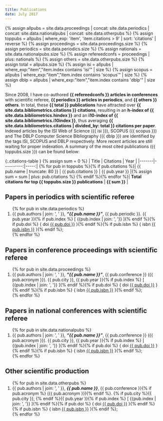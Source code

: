 ```yaml
---
title: Publications
date: July 2017
---
```


{% assign allpubs = site.data.proceedings | concat: site.data.periodics | concat: site.data.nationalpubs | concat: site.data.otherpubs %}
{% assign toppubs = allpubs | where_exp: 'item', 'item.citations > 9' | sort: 'citations' | reverse %}
{% assign proceedings = site.data.proceedings.size %}
{% assign periodics = site.data.periodics.size %}
{% assign nationals = site.data.nationalpubs.size %}
{% assign refereedconfs = proceedings | plus: nationals %}
{% assign others = site.data.otherpubs.size %}
{% assign total = allpubs.size %}
{% assign isi = allpubs | where_exp:"item","item.index contains 'isi'" | size %}
{% assign scopus = allpubs | where_exp:"item","item.index contains 'scopus'" | size %}
{% assign dblp = allpubs | where_exp:"item","item.index contains 'dblp'" | size %}

Since 2008, I have co-authored **{{ refereedconfs }} articles in conferences** with scientific referee, **{{ periodics }} articles in periodics**, and **{{ others }} others**. In total, these **{{ total }} publications** have attracted over **{{ site.data.bibliometrics.citations }} citations**, resulting in an **h-index of {{ site.data.bibliometrics.hindex }}** and an **i10-index of {{ site.data.bibliometrics.i10index }}**, thus averaging **{{ site.data.bibliometrics.citations | divided_by: total }} citations per paper**. Indexed articles by the ISI Web of Science ({{ isi }}), SCOPUS ({{ scopus }}) and The DBLP Computer Science Bibliography ({{ dblp }}) are identified by the tags ISI, SCOPUS and DBLP respectively. More recent articles are still waiting for proper indexation. A summary of the most cited publications ({{ toppubs.size }}) can be found below:

{:.citations-table }
{% assign sum = 0 %}
| Title | Citations | Year |
|-------|----------:|-----:|
{% for pub in toppubs %}{% if pub.citations %}| {{ pub.name | truncate: 80 }} | {{ pub.citations }} | {{ pub.year }} |{% assign sum = sum | plus: pub.citations %}
{% endif %}{% endfor %}| <b>Total citations for top {{ toppubs.size }} publications</b> | <b>{{ sum }}</b> |


## Papers in periodics with scientific referee

<ol reversed>
{% for pub in site.data.periodics %}
    <li>
      {{ pub.authors | join: ', ' }}, <i><b>&ldquo;{{ pub.name }}&rdquo;</b></i>, {{ pub.periodic }}. {{ pub.year }}{% if pub.index %} [ <abbr>{{pub.index | join: ', '}}</abbr> ]{% endif %}{% if pub.doi %} { <abbr>doi</abbr> <a href="http://dx.doi.org/{{ pub.doi }}">{{ pub.doi }}</a> }{% endif %}{% if pub.isbn %} {&nbsp;<abbr>isbn</abbr> <a href="">{{ pub.isbn }}</a>&nbsp;}{% endif %};
    </li>
{% endfor %}
</ol>

## Papers in conference proceedings with scientific referee

<ol reversed>
{% for pub in site.data.proceedings %}
    <li>
      {{ pub.authors | join: ', ' }}, <i><b>&ldquo;{{ pub.name }}&rdquo;</b></i>, {{ pub.conference }} (<abbr>{{ pub.acronym }}</abbr>). {{ pub.city }}, {{ pub.year }}{% if pub.index %} [ <abbr>{{pub.index | join: ', '}}</abbr> ]{% endif %}{% if pub.doi %} { <abbr>doi</abbr> <a href="http://dx.doi.org/{{ pub.doi }}">{{ pub.doi }}</a> }{% endif %}{% if pub.isbn %} {&nbsp;<abbr>isbn</abbr> <a href="">{{ pub.isbn }}</a>&nbsp;}{% endif %};
    </li>
{% endfor %}
</ol>

## Papers in national conferences with scientific referee

<ol reversed>
{% for pub in site.data.nationalpubs %}
    <li>
      {{ pub.authors | join: ', ' }}, <i><b>&ldquo;{{ pub.name }}&rdquo;</b></i>, {{ pub.conference }} (<abbr>{{ pub.acronym }}</abbr>). {{ pub.city }}, {{ pub.year }}{% if pub.index %} [ <abbr>{{pub.index | join: ', '}}</abbr> ]{% endif %}{% if pub.doi %} { <abbr>doi</abbr> <a href="http://dx.doi.org/{{ pub.doi }}">{{ pub.doi }}</a> }{% endif %}{% if pub.isbn %} {&nbsp;<abbr>isbn</abbr> <a href="">{{ pub.isbn }}</a>&nbsp;}{% endif %};
    </li>
{% endfor %}
</ol>

## Other scientific production

<ol reversed>
{% for pub in site.data.otherpubs %}
    <li>
      {{ pub.authors | join: ', ' }}, <i><b>{{ pub.name }}</b></i>, {{ pub.conference }}{% if pub.acronym %} (<abbr>{{ pub.acronym }}</abbr>){% endif %}. {% if pub.city %}{{ pub.city }}, {% endif %}{{ pub.year }}{% if pub.index %} [ <abbr>{{pub.index | join: ', '}}</abbr> ]{% endif %}{% if pub.doi %} { <abbr>doi</abbr> <a href="http://dx.doi.org/{{ pub.doi }}">{{ pub.doi }}</a> }{% endif %}{% if pub.isbn %} {&nbsp;<abbr>isbn</abbr> <a href="">{{ pub.isbn }}</a>&nbsp;}{% endif %};
    </li>
{% endfor %}
</ol>